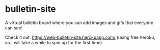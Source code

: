# bulletin-site
A virtual bulletin board where you can add images and gifs that everyone can see!

Check it out: https://web-bulletin-site.herokuapp.com/ (using free heroku, so...will take a while to spin up for the first time)
